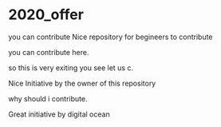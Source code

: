 # 2020_offer

you can contribute 
Nice repository for begineers to contribute

you can contribute here.

so this is very exiting you see let us c.


Nice Initiative by the owner of this repository


why should i contribute.

Great initiative by digital ocean




